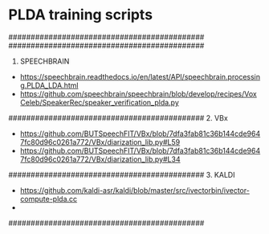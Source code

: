 # PLDA training scripts
############################################
############################################

1. SPEECHBRAIN

  - https://speechbrain.readthedocs.io/en/latest/API/speechbrain.processing.PLDA_LDA.html
  - https://github.com/speechbrain/speechbrain/blob/develop/recipes/VoxCeleb/SpeakerRec/speaker_verification_plda.py
  
############################################
2. VBx

  - https://github.com/BUTSpeechFIT/VBx/blob/7dfa3fab81c36b144cde9647fc80d96c0261a772/VBx/diarization_lib.py#L59
  - https://github.com/BUTSpeechFIT/VBx/blob/7dfa3fab81c36b144cde9647fc80d96c0261a772/VBx/diarization_lib.py#L34
  
############################################
3. KALDI 
  
  - https://github.com/kaldi-asr/kaldi/blob/master/src/ivectorbin/ivector-compute-plda.cc
  - 

############################################

